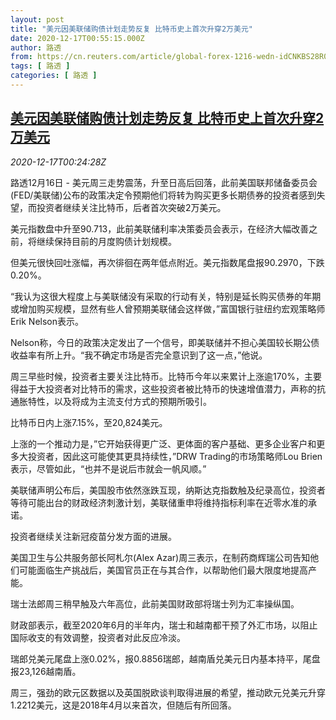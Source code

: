 ```yaml
---
layout: post
title: "美元因美联储购债计划走势反复 比特币史上首次升穿2万美元"
date: 2020-12-17T00:55:15.000Z
author: 路透
from: https://cn.reuters.com/article/global-forex-1216-wedn-idCNKBS28R018
tags: [ 路透 ]
categories: [ 路透 ]
---
```

<!--1608166515000-->
[美元因美联储购债计划走势反复 比特币史上首次升穿2万美元](https://cn.reuters.com/article/global-forex-1216-wedn-idCNKBS28R018)
------

<div>
<div><i>2020-12-17T00:24:28Z</i></div><p>路透12月16日 - 美元周三走势震荡，升至日高后回落，此前美国联邦储备委员会(FED/美联储)公布的政策决定令预期他们将转为购买更多长期债券的投资者感到失望，而投资者继续关注比特币，后者首次突破2万美元。</p><p>美元指数盘中升至90.713，此前美联储利率决策委员会表示，在经济大幅改善之前，将继续保持目前的月度购债计划规模。</p><p>但美元很快回吐涨幅，再次徘徊在两年低点附近。美元指数尾盘报90.2970，下跌0.20%。</p><p>“我认为这很大程度上与美联储没有采取的行动有关，特别是延长购买债券的年期或增加购买规模，显然有些人曾预期美联储会这样做，”富国银行驻纽约宏观策略师Erik Nelson表示。</p><p>Nelson称，今日的政策决定发出了一个信号，即美联储并不担心美国较长期公债收益率有所上升。“我不确定市场是否完全意识到了这一点，”他说。</p><p>周三早些时候，投资者主要关注比特币。比特币今年以来累计上涨逾170%，主要得益于大投资者对比特币的需求，这些投资者被比特币的快速增值潜力，声称的抗通胀特性，以及将成为主流支付方式的预期所吸引。</p><p>比特币日内上涨7.15%，至20,824美元。</p><p>上涨的一个推动力是，”它开始获得更广泛、更体面的客户基础、更多企业客户和更多大投资者，因此这可能使其更具持续性，”DRW Trading的市场策略师Lou Brien表示，尽管如此，“也并不是说后市就会一帆风顺。”</p><p>美联储声明公布后，美国股市依然涨跌互现，纳斯达克指数触及纪录高位，投资者等待可能出台的财政经济刺激计划，美联储重申将维持指标利率在近零水准的承诺。</p><p>投资者继续关注新冠疫苗分发方面的进展。</p><p>美国卫生与公共服务部长阿札尔(Alex Azar)周三表示，在制药商辉瑞公司告知他们可能面临生产挑战后，美国官员正在与其合作，以帮助他们最大限度地提高产能。</p><p>瑞士法郎周三稍早触及六年高位，此前美国财政部将瑞士列为汇率操纵国。</p><p>财政部表示，截至2020年6月的半年内，瑞士和越南都干预了外汇市场，以阻止国际收支的有效调整，投资者对此反应冷淡。</p><p>瑞郎兑美元尾盘上涨0.02%，报0.8856瑞郎，越南盾兑美元日内基本持平，尾盘报23,126越南盾。</p><p>周三，强劲的欧元区数据以及英国脱欧谈判取得进展的希望，推动欧元兑美元升穿1.2212美元，这是2018年4月以来首次，但随后有所回落。</p>
</div>
